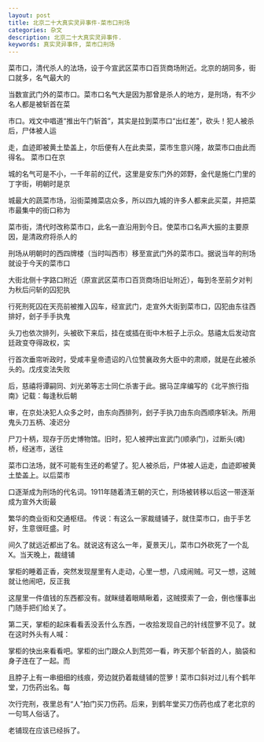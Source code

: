 ```yaml
---
layout: post
title: 北京二十大真实灵异事件-菜市口刑场
categories: 杂文
description: 北京二十大真实灵异事件.
keywords: 真实灵异事件, 菜市口刑场
---
```


菜市口，清代杀人的法场，设于今宣武区菜市口百货商场附近。北京的胡同多，街口就多，名气最大的

当数宣武门外的菜市口。菜市口名气大是因为那曾是杀人的地方，是刑场，有不少名人都是被斩首在菜

市口。戏文中唱道“推出午门斩首”，其实是拉到菜市口“出红差”，砍头！犯人被杀后，尸体被人运

走，血迹即被黄土垫盖上，尔后便有人在此卖菜，菜市生意兴隆，故菜市口由此而得名。 菜市口在京

城的名气可是不小，一千年前的辽代，这里是安东门外的郊野，金代是施仁门里的丁字街，明朝时是京

城最大的蔬菜市场，沿街菜摊菜店众多，所以四九城的许多人都来此买菜，并把菜市最集中的街口称为

菜市街，清代时改称菜市口，此名一直沿用到今日。使菜市口名声大振的主要原因，是清政府将杀人的

刑场从明朝时的西四牌楼（当时叫西市）移至宣武门外的菜市口。据说当年的刑场就设于今天的菜市口

大街北侧十字路口附近（原宣武区菜市口百货商场旧址附近），每到冬至前夕对判为秋后问斩的囚犯执

行死刑死囚在天亮前被推入囚车，经宣武门，走宣外大街到菜市口，囚犯由东往西排好，刽子手手执鬼

头刀也依次排列，头被砍下来后，挂在或插在街中木桩子上示众。慈禧太后发动宫廷政变夺得政权，实

行首次垂帘听政时，受咸丰皇帝遗诏的八位赞襄政务大臣中的肃顺，就是在此被杀头的。戊戌变法失败

后，慈禧将谭嗣同、刘光弟等志士同仁杀害于此。据马芷庠编写的《北平旅行指南》记载：每逢秋后朝

审，在京处决犯人众多之时，由东向西排列，刽子手执刀由东向西顺序斩决。所用鬼头刀五柄、凌迟分

尸刀十柄，现存于历史博物馆。旧时，犯人被押出宣武门(顺承门)，过断头(魂)桥，经迷市，送往

菜市口法场，就不可能有生还的希望了。犯人被杀后，尸体被人运走，血迹即被黄土垫盖上。以后菜市

口逐渐成为刑场的代名词。1911年随着清王朝的灭亡，刑场被转移以后这一带逐渐成为宣外大街最

繁华的商业街和交通枢纽。 传说：有这么一家裁缝铺子，就住菜市口，由于手艺好，生意很旺盛。时

间久了就远近都出了名。就说这有这么一年，夏景天儿，菜市口外砍死了一个乱X。当天晚上，裁缝铺

掌柜的睡着正香，突然发现屋里有人走动，心里一想，八成闹贼。可又一想，这贼就让他闹吧，反正我

这屋里一件值钱的东西都没有。就眯缝着眼睛瞅着，这贼摸索了一会，倒也懂事出门随手把们给关了。

第二天，掌柜的起床看看丢没丢什么东西，一收拾发现自己的针线笸箩不见了。就在这时外头有人喊：

掌柜的快出来看看吧。掌柜的出门跟众人到荒郊一看，昨天那个斩首的人，脑袋和身子连在了一起。而

且脖子上有一串细细的线痕，旁边就扔着裁缝铺的笸箩！菜市口斜对过儿有个鹤年堂，刀伤药出名。每

次行完刑，夜里总有“人”拍门买刀伤药。后来，到鹤年堂买刀伤药也成了老北京的一句骂人俗话了。

老铺现在应该已经拆了。
